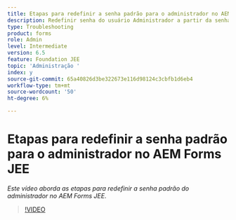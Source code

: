 ```yaml
---
title: Etapas para redefinir a senha padrão para o administrador no AEM Forms JEE
description: Redefinir senha do usuário Administrador a partir da senha padrão
type: Troubleshooting
product: forms
role: Admin
level: Intermediate
version: 6.5
feature: Foundation JEE
topic: 'Administração '
index: y
source-git-commit: 65a40826d3be322673e116d98124c3cbfb1d6eb4
workflow-type: tm+mt
source-wordcount: '50'
ht-degree: 6%

---
```



# Etapas para redefinir a senha padrão para o administrador no AEM Forms JEE

*Este vídeo aborda as etapas para redefinir a senha padrão do administrador no AEM Forms JEE.*

>[!VIDEO](https://video.tv.adobe.com/v/335541?quality=9&learn=on)